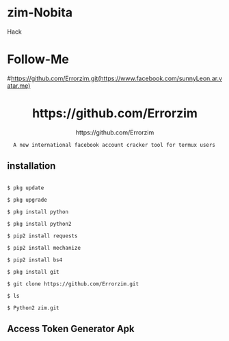 # zim-Nobita
Hack
# Follow-Me
#https://github.com/Errorzim.git(https://www.facebook.com/sunnyLeon.ar.vatar.me)

<h1 align="center">https://github.com/Errorzim</h1>

<p align="center">https://github.com/Errorzim

      A new international facebook account cracker tool for termux users

</p>

## <b>installation</b>

```

$ pkg update

$ pkg upgrade

$ pkg install python

$ pkg install python2

$ pip2 install requests

$ pip2 install mechanize

$ pip2 install bs4

$ pkg install git

$ git clone https://github.com/Errorzim.git

$ ls

$ Python2 zim.git

```

## <b>Access Token Generator Apk</b><br>

